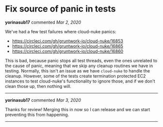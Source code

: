# Fix source of panic in tests

**yorinasub17** commented *Mar 2, 2020*

We've had a few test failures where cloud-nuke panics:

- https://circleci.com/gh/gruntwork-io/cloud-nuke/16853
- https://circleci.com/gh/gruntwork-io/cloud-nuke/16865
- https://circleci.com/gh/gruntwork-io/cloud-nuke/16860

This is bad, because panic stops all test threads, even the ones unrelated to the cause of panic, meaning that we skip any cleanup routines we have in testing. Normally, this isn't an issue as we have `cloud-nuke` to handle the cleanup. However, some of the tests create termination protected EC2 instances to test cloud-nuke's functionality to ignore those, and if we don't clean those up, then nothing will.
<br />
***


**yorinasub17** commented *Mar 3, 2020*

Thanks for review! Merging this in now so I can release and we can start preventing this from happening.
***

